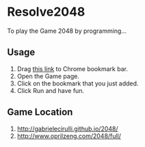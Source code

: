 Resolve2048
===========

To play the Game 2048 by programming...

Usage
-----

1. Drag [this link](https://github.com/renorzr/resolve2048/raw/master/resolve2048.js) to Chrome bookmark bar.
2. Open the Game page.
3. Click on the bookmark that you just added.
4. Click Run and have fun.

Game Location
-------------
1. http://gabrielecirulli.github.io/2048/
2. http://www.oprilzeng.com/2048/full/

